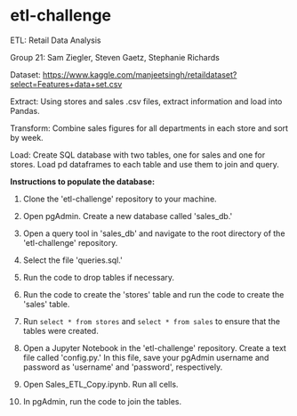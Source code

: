 # etl-challenge
ETL: Retail Data Analysis

Group 21: Sam Ziegler, Steven Gaetz, Stephanie Richards

Dataset: https://www.kaggle.com/manjeetsingh/retaildataset?select=Features+data+set.csv


Extract: Using stores and sales .csv files, extract information and load into Pandas.

Transform: Combine sales figures for all departments in each store and sort by week.

Load: Create SQL database with two tables, one for sales and one for stores. Load pd dataframes to each table and use them to join and query.

**Instructions to populate the database:**

1. Clone the 'etl-challenge' repository to your machine.

1. Open pgAdmin. Create a new database called 'sales_db.' 
 
1. Open a query tool in 'sales_db' and navigate to the root directory of the 'etl-challenge' repository.
  
1. Select the file 'queries.sql.' 

1. Run the code to drop tables if necessary.

1. Run the code to create the 'stores' table and run the code to create the 'sales' table. 
  
1. Run ```select * from stores``` and ```select * from sales``` to ensure that the tables were created.
  
1. Open a Jupyter Notebook in the 'etl-challenge' repository. Create a text file called 'config.py.' In this file, save your pgAdmin username and password
  as 'username' and 'password', respectively. 

1. Open Sales_ETL_Copy.ipynb. Run all cells.

1. In pgAdmin, run the code to join the tables.

